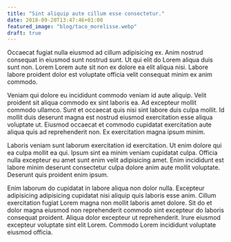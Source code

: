 ```yaml
---
title: "Sint aliquip aute cillum esse consectetur."
date: 2018-09-20T13:47:46+01:00
featured_image: "blog/taco_morelisse.webp"
draft: true
---
```


Occaecat fugiat nulla eiusmod ad cillum adipisicing ex. Anim nostrud consequat in eiusmod sunt nostrud sunt. Ut qui elit do Lorem aliqua duis sunt non. Lorem Lorem aute sit non ex dolore ea elit aliqua nisi. Labore labore proident dolor est voluptate officia velit consequat minim ex anim commodo.

Veniam qui dolore eu incididunt commodo veniam id aute aliquip. Velit proident sit aliqua commodo ex sint laboris ea. Ad excepteur mollit commodo ullamco. Sunt et occaecat quis nisi sint labore duis culpa mollit. Id mollit duis deserunt magna est nostrud eiusmod exercitation esse aliqua voluptate ut. Eiusmod occaecat et commodo cupidatat exercitation aute aliqua quis ad reprehenderit non. Ex exercitation magna ipsum minim.

Laboris veniam sunt laborum exercitation id exercitation. Ut enim dolore qui ea culpa mollit ea qui. Ipsum sint ea minim veniam cupidatat culpa. Officia nulla excepteur eu amet sunt enim velit adipisicing amet. Enim incididunt est labore minim deserunt consectetur culpa dolore anim aute mollit voluptate. Deserunt quis proident enim ipsum.

Enim laborum do cupidatat in labore aliqua non dolor nulla. Excepteur adipisicing adipisicing cupidatat nisi aliquip quis laboris esse anim. Cillum exercitation fugiat Lorem magna non mollit laboris amet dolore. Sit do et dolor magna eiusmod non reprehenderit commodo sint excepteur do laboris consequat proident. Aliqua dolor excepteur ut reprehenderit. Irure eiusmod excepteur voluptate sint elit Lorem. Commodo Lorem incididunt voluptate eiusmod officia.

